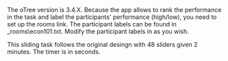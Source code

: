 The oTree version is 3.4.X.
Because the app allows to rank the performance in the task and label the participants' performance (high/low), you need to set up the rooms link.
The participant labels can be found in \_rooms\econ101.txt.
Modify the participant labels in as you wish.

This sliding task follows the original desingn with 48 sliders given 2 minutes.
The timer is in seconds.
